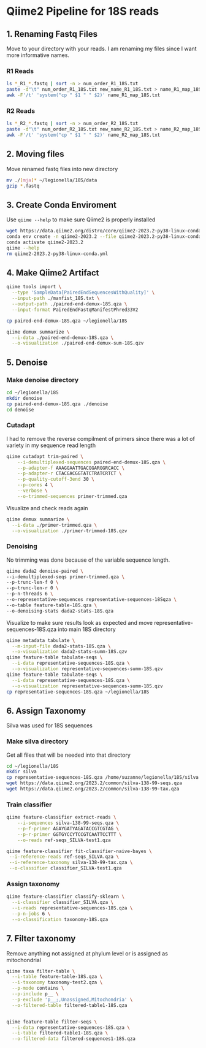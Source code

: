# Qiime2 Pipeline for 18S reads
## 1. Renaming Fastq Files
Move to your directory with your reads. I am renaming my files since I want more informative names. 
### R1 Reads
```bash
ls *_R1_*.fastq | sort -n > num_order_R1_18S.txt
paste -d"\t" num_order_R1_18S.txt new_name_R1_18S.txt > name_R1_map_18S.txt
awk -F'/t' 'system("cp " $1 " " $2)' name_R1_map_18S.txt
```
### R2 Reads
```bash
ls *_R2_*.fastq | sort -n > num_order_R2_18S.txt
paste -d"\t" num_order_R2_18S.txt new_name_R2_18S.txt > name_R2_map_18S.txt
awk -F'/t' 'system("cp " $1 " " $2)' name_R2_map_18S.txt
```
## 2. Moving files
Move renamed fastq files into new directory
```bash
mv ./[mja]* ~/legionella/18S/data
gzip *.fastq
```
## 3. Create Conda Enviroment
Use `qiime --help` to make sure Qiime2 is properly installed
```bash
wget https://data.qiime2.org/distro/core/qiime2-2023.2-py38-linux-conda.yml
conda env create -n qiime2-2023.2 --file qiime2-2023.2-py38-linux-conda.yml
conda activate qiime2-2023.2
qiime --help
rm qiime2-2023.2-py38-linux-conda.yml
```
## 4. Make Qiime2 Artifact 
```bash
qiime tools import \
  --type 'SampleData[PairedEndSequencesWithQuality]' \
  --input-path ./manfist_18S.txt \
  --output-path ./paired-end-demux-18S.qza \
  --input-format PairedEndFastqManifestPhred33V2

cp paired-end-demux-18S.qza ~/legionella/18S

qiime demux summarize \
  --i-data ./paired-end-demux-18S.qza \
  --o-visualization ./paired-end-demux-sum-18S.qzv
```
## 5. Denoise
### Make denoise directory
```bash
cd ~/legionella/18S
mkdir denoise
cp paired-end-demux-18S.qza ./denoise
cd denoise
```
### Cutadapt
I had to remove the reverse compilment of primers since there was a lot of variety in my sequence read length
```bash
qiime cutadapt trim-paired \
    --i-demultiplexed-sequences paired-end-demux-18S.qza \
    --p-adapter-f AAAGGAATTGACGGARGGRCACC \
    --p-adapter-r CTACGACGGTATCTRATCRTCT \
    --p-quality-cutoff-3end 30 \
    --p-cores 4 \
    --verbose \
    --o-trimmed-sequences primer-trimmed.qza
```
Visualize and check reads again
```bash
qiime demux summarize \
  --i-data ./primer-trimmed.qza \
  --o-visualization ./primer-trimmed-18S.qzv
```
### Denoising
No trimming was done because of the variable sequence length.
```bash
qiime dada2 denoise-paired \
--i-demultiplexed-seqs primer-trimmed.qza \
--p-trunc-len-f 0 \
--p-trunc-len-r 0 \
--p-n-threads 6 \
--o-representative-sequences representative-sequences-18Sqza \
--o-table feature-table-18S.qza \
--o-denoising-stats dada2-stats-18S.qza
```
Visualize to make sure results look as expected and move representative-sequences-18S.qza into main 18S directory
```bash
qiime metadata tabulate \
  --m-input-file dada2-stats-18S.qza \
  --o-visualization dada2-stats-summ-18S.qzv
qiime feature-table tabulate-seqs \
  --i-data representative-sequences-18S.qza \
  --o-visualization representative-sequences-summ-18S.qzv
qiime feature-table tabulate-seqs \
  --i-data representative-sequences-18S.qza \
  --o-visualization representative-sequences-summ-18S.qzv
cp representative-sequences-18S.qza ~/legionella/18S
```
## 6. Assign Taxonomy
Silva was used for 18S sequences

### Make silva directory
Get all files that will be needed into that directory
```bash
cd ~/legionella/18S
mkdir silva
cp representative-sequences-18S.qza /home/suzanne/legionella/18S/silva
wget https://data.qiime2.org/2023.2/common/silva-138-99-seqs.qza
wget https://data.qiime2.org/2023.2/common/silva-138-99-tax.qza
```
### Train classifier
```bash
qiime feature-classifier extract-reads \
    --i-sequences silva-138-99-seqs.qza \
    --p-f-primer AGAYGATYAGATACCGTCGTAG \
    --p-r-primer GGTGYCCYTCCGTCAATTCCTTT \
    --o-reads ref-seqs_SILVA-test1.qza

qiime feature-classifier fit-classifier-naive-bayes \
 --i-reference-reads ref-seqs_SILVA.qza \
 --i-reference-taxonomy silva-138-99-tax.qza \
 --o-classifier classifier_SILVA-test1.qza
```
### Assign taxonomy
```bash
qiime feature-classifier classify-sklearn \
  --i-classifier classifier_SILVA.qza \
  --i-reads representative-sequences-18S.qza \
  --p-n-jobs 6 \
  --o-classification taxonomy-18S.qza
 ```

## 7. Filter taxonomy
Remove anything not assigned at phylum level or is assigned as mitochondrial
```bash
qiime taxa filter-table \
  --i-table feature-table-18S.qza \
  --i-taxonomy taxonomy-test2.qza \
  --p-mode contains \
  --p-include p__ \
  --p-exclude 'p__;,Unassigned,Mitochondria' \
  --o-filtered-table filtered-table1-18S.qza


qiime feature-table filter-seqs \
  --i-data representative-sequences-18S.qza \
  --i-table filtered-table1-18S.qza \
  --o-filtered-data filtered-sequences1-18S.qza
```





